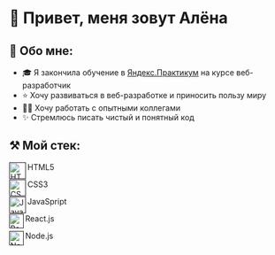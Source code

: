 # 👋 Привет, меня зовут Алёна
## 🚀 Обо мне:
* 🎓 Я закончила обучение в [Яндекс.Практикум](https://practicum.yandex.ru/) на курсе веб-разработчик
* ⭐️ Хочу развиваться в веб-разработке и приносить пользу миру
* 👨‍🏫 Хочу работать с опытными коллегами
* ✨ Стремлюсь писать чистый и понятный код

## ⚒ Мой стек:
[<img src="https://cdn-icons-png.flaticon.com/512/888/888859.png" align="left" width="30" alt="HTML5">]()HTML5


[<img src="https://cdn-icons-png.flaticon.com/512/919/919826.png" align="left" width="30" alt="CSS3">]()CSS3


[<img src="https://cdn-icons-png.flaticon.com/512/5968/5968292.png" align="left" width="30" alt="JavaSpript">]()JavaSpript


[<img src="https://cdn-icons-png.flaticon.com/512/1126/1126012.png" align="left" width="26" alt="React.js">]()React.js


[<img src="https://cdn-icons-png.flaticon.com/512/5968/5968322.png" align="left" width="26" alt="Node.js">]()Node.js


